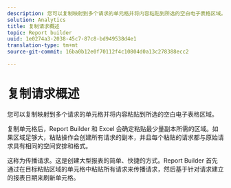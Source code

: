 ```yaml
---
description: 您可以复制映射到多个请求的单元格并将内容粘贴到所选的空白电子表格区域。
solution: Analytics
title: 复制请求概述
topic: Report builder
uuid: 1e0274a3-2038-45c7-87c8-bd949538d4e1
translation-type: tm+mt
source-git-commit: 16ba0b12e0f70112f4c10804d0a13c278388ecc2

---
```



# 复制请求概述

您可以复制映射到多个请求的单元格并将内容粘贴到所选的空白电子表格区域。

复制单元格后，Report Builder 和 Excel 会确定粘贴最少量副本所需的区域。如果区域足够大，粘贴操作会创建所有请求的副本，并且每个粘贴的请求都与原始请求具有相同的空间安排和格式。

这称为传播请求。这是创建大型报表的简单、快捷的方式。Report Builder 首先通过在目标粘贴区域的单元格中粘贴所有请求来传播请求，然后基于针对请求建立的报表日期来刷新单元格。

